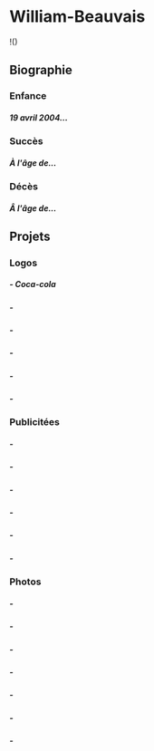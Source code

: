 # William-Beauvais

!()

## Biographie
### Enfance
##### 19 avril 2004...
### Succès
##### À l'âge de...
### Décès
##### Â l'âge de...

## Projets
#####
### Logos
##### - Coca-cola
##### -
##### -
##### -
##### -
##### -
### Publicitées
##### -
##### -
##### -
##### -
##### -
##### -
### Photos
##### -
##### -
##### -
##### -
##### -
##### -
##### -
